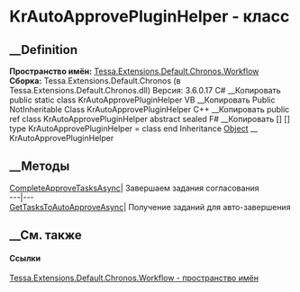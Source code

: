 # KrAutoApprovePluginHelper - класс
##  __Definition
 **Пространство имён:**
[Tessa.Extensions.Default.Chronos.Workflow](N_Tessa_Extensions_Default_Chronos_Workflow.htm)  
 **Сборка:** Tessa.Extensions.Default.Chronos (в
Tessa.Extensions.Default.Chronos.dll) Версия: 3.6.0.17
C# __Копировать
     public static class KrAutoApprovePluginHelper
VB __Копировать
     Public NotInheritable Class KrAutoApprovePluginHelper
C++ __Копировать
     public ref class KrAutoApprovePluginHelper abstract sealed
F# __Копировать
     [<AbstractClassAttribute>]
    [<SealedAttribute>]
    type KrAutoApprovePluginHelper = class end
Inheritance
    [Object](https://learn.microsoft.com/dotnet/api/system.object) __ KrAutoApprovePluginHelper
##  __Методы
[CompleteApproveTasksAsync](M_Tessa_Extensions_Default_Chronos_Workflow_KrAutoApprovePluginHelper_CompleteApproveTasksAsync.htm)|
Завершаем задания согласования  
---|---  
[GetTasksToAutoApproveAsync](M_Tessa_Extensions_Default_Chronos_Workflow_KrAutoApprovePluginHelper_GetTasksToAutoApproveAsync.htm)|
Получение заданий для авто-завершения  
## __См. также
#### Ссылки
[Tessa.Extensions.Default.Chronos.Workflow - пространство
имён](N_Tessa_Extensions_Default_Chronos_Workflow.htm)
